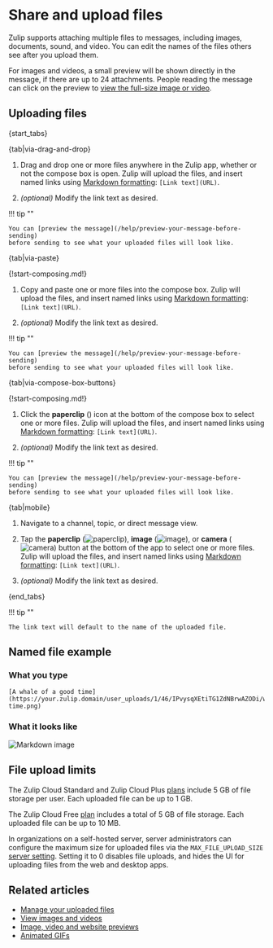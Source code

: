 # Share and upload files

Zulip supports attaching multiple files to messages, including images,
documents, sound, and video. You can edit the names of the files others see
after you upload them.

For images and videos, a small preview will be shown directly in the message, if
there are up to 24 attachments. People reading the message can click on the
preview to [view the full-size image or video](/help/view-images-and-videos).

## Uploading files

{start_tabs}

{tab|via-drag-and-drop}

1. Drag and drop one or more files anywhere in the Zulip app,
   whether or not the compose box is open.
   Zulip will upload the files, and insert named links using
   [Markdown formatting](/help/format-your-message-using-markdown#links):
   `[Link text](URL)`.

1. _(optional)_ Modify the link text as desired.

!!! tip ""

    You can [preview the message](/help/preview-your-message-before-sending)
    before sending to see what your uploaded files will look like.

{tab|via-paste}

{!start-composing.md!}

1. Copy and paste one or more files into the compose box.
   Zulip will upload the files, and insert named links using
   [Markdown formatting](/help/format-your-message-using-markdown#links):
   `[Link text](URL)`.

1. _(optional)_ Modify the link text as desired.

!!! tip ""

    You can [preview the message](/help/preview-your-message-before-sending)
    before sending to see what your uploaded files will look like.

{tab|via-compose-box-buttons}

{!start-composing.md!}

1. Click the **paperclip** (<i class="zulip-icon zulip-icon-attachment"></i>)
   icon at the bottom of the compose box to select one or more files.
   Zulip will upload the files, and insert named links using
   [Markdown formatting](/help/format-your-message-using-markdown#links):
   `[Link text](URL)`.

1. _(optional)_ Modify the link text as desired.

!!! tip ""

    You can [preview the message](/help/preview-your-message-before-sending)
    before sending to see what your uploaded files will look like.

{tab|mobile}

1. Navigate to a channel, topic, or direct message view.

1. Tap the
   **paperclip** (<img src="/static/images/help/mobile-paperclip-icon.svg" alt="paperclip" class="help-center-icon"/>),
   **image** (<img src="/static/images/help/mobile-image-icon.svg" alt="image" class="help-center-icon"/>),
   or **camera** (<img src="/static/images/help/mobile-camera-icon.svg" alt="camera" class="help-center-icon"/>)
   button at the bottom of the app to select one or more files. Zulip will
   upload the files, and insert named links using
   [Markdown formatting](/help/format-your-message-using-markdown#links):
   `[Link text](URL)`.

1. _(optional)_ Modify the link text as desired.

{end_tabs}

!!! tip ""

    The link text will default to the name of the uploaded file.

## Named file example

### What you type

```
[A whale of a good time](https://your.zulip.domain/user_uploads/1/46/IPvysqXEtiTG1ZdNBrwAZODi/whale-time.png)
```

### What it looks like

![Markdown image](/static/images/help/markdown-image.png)

## File upload limits

The Zulip Cloud Standard and Zulip Cloud Plus
[plans](https://zulip.com/plans/#cloud) include 5 GB of file storage per user.
Each uploaded file can be up to 1 GB.

The Zulip Cloud Free [plan](https://zulip.com/plans/#cloud) includes a total of
5 GB of file storage. Each uploaded file can be up to 10 MB.

In organizations on a self-hosted server, server administrators can configure
the maximum size for uploaded files via the `MAX_FILE_UPLOAD_SIZE`
[server setting][system-settings]. Setting it to 0 disables file uploads, and
hides the UI for uploading files from the web and desktop apps.

[system-settings]: https://zulip.readthedocs.io/en/stable/production/settings.html

## Related articles

* [Manage your uploaded files](/help/manage-your-uploaded-files)
* [View images and videos](/help/view-images-and-videos)
* [Image, video and website previews](/help/image-video-and-website-previews)
* [Animated GIFs](/help/animated-gifs-from-giphy)
